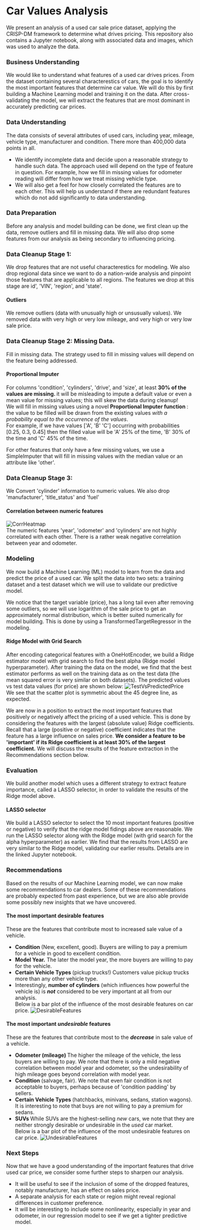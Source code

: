 # Car Values Analysis
 We present an analysis of a used car sale price dataset, applying the CRISP-DM framework to determine what drives pricing. 
This repository also contains a Jupyter notebook,  along with associated data and images, which was used to analyze the data.

### Business Understanding
We would like to understand what features of a used car drives prices. From the dataset containing several characterestics of cars, the goal is to identify the most important features that determine car value. We will do this by first building a Machine Learning model and training it on the data. After cross-validating the model, we will extract the features that are most dominant in accurately predicting car prices.

### Data Understanding
The data consists of several attributes of used cars, including year, mileage, vehicle type, manufacturer and condition. There more than 400,000 data points in all.
* We identify incomplete data and decide upon a reasonable strategy to handle such data. The approach used will depend on the type of feature in question. For example, how we fill in missing values for odometer reading will differ from how we treat missing vehicle type.
* We will also get a feel for how closely correlated the features are to each other. This will help us understand if there are redundant features which do not add significantly to data understanding. 

### Data Preparation
Before any analysis and model building can be done, we first clean up the data, remove outliers and fill in missing data. We will also drop some features from our analysis as being secondary to influencing pricing.

### Data Cleanup Stage 1:
We drop features that are not useful characterestics for modeling. We also drop regional data since we want to do a nation-wide analysis and pinpoint those features that are applicable to all regions.
The features we drop at this stage are id', 'VIN', 'region', and 'state'.
#### Outliers
We remove outliers (data with unusually high or unsusually values). We removed data with very high or very low mileage, and very high or very low sale price.

### Data Cleanup Stage 2: Missing Data.
Fill in missing data. The strategy used to fill in missing values will depend on the feature being addressed.
#### Proportional Imputer
For columns 'condition', 'cylinders', 'drive', and 'size', at least <b>30% of the values are missing. </b> it will be misleading to impute a default value or even a mean value for missing values; this will skew the data during cleanup! <br> 
We will fill in missing values using a novel <b> Proportional Imputer function </b>: the value to be filled will be drawn from the existing values *with a probability equal to the occurrence of the values*.<br> 
For example, if we have values \['A', 'B' 'C'\] occurring with probabilities \[0.25, 0.3, 0.45\] then the filled value will be 'A' 25% of the time, 'B' 30% of the time and 'C' 45% of the time.

For other features that only have a few missing values, we use a SimpleImputer that will fill in missing values with the median value or an attribute like 'other'.

### Data Cleanup Stage 3:
We Convert 'cylinder' information to numeric values. We also drop 'manufacturer', 'title_status' and 'fuel'

#### Correlation between numeric features

![CorrHeatmap](https://github.com/Vamana/Car-Values-Analysis/assets/7783577/48fcc1da-f169-4fb8-841a-4f0e9376bf44) <br/>
The numeric features 'year', 'odometer' and 'cylinders' are not highly correlated with each other. There is a rather weak negative correlatiion between year and odometer.

### Modeling
We now build a Machine Learning (ML) model to learn from the data and predict the price of a used car.
We split the data into two sets: a training dataset and a test dataset which we will use to validate our predictive model.

We notice that the target variable (price), has a long tail even after removing some outliers, so we will use logarithm of the sale price to get an approximately normal distribution, which is better suited numerically for model building. This is done by using a TransformedTargetRegressor in the modeling.
#### Ridge Model with Grid Search
After encoding categorical features with a OneHotEncoder, we build a Ridge estimator model with grid search to find the best alpha (Ridge model hyperparameter).
After training the data on the model, we find that the best estimator performs as well on the training data as on the test data (the mean squared error is very similar on both datasets).
The predicted values vs test data values (for price) are shown below:
![TestVsPredictedPrice](https://github.com/Vamana/Car-Values-Analysis/assets/7783577/feeedd58-b0e5-4205-baf4-422501146b18) <br/>
We see that the scatter plot is symmetric about the 45 degree line, as expected.

We are now in a position to extract the most important features that positively or negatively affect the pricing of a used vehicle. This is done by considering the features with the largest (absolute value) Ridge coefficients. Recall that a large (positive or negative) coefficient indicates that the feature has a large influence on sales price. <b>We consider a feature to be 'important' if its Ridge coefficient is at least 30% of the largest coefficient.</b> We will discuss the results of the feature extraction in the Recommendations section below.

### Evaluation
We build another model which uses a different strategy to extract feature importance, called a LASSO selector, in order to validate the results of the Ridge model above.
#### LASSO selector
We build a LASSO selector to select the 10 most important features (positive or negative) to verify that the ridge model fidings above are reasonable. We run the LASSO selector along with the Ridge model (with grid search for the alpha hyperparameter) as earlier. We find that the results from LASSO are very similar to the Ridge model, validating our earlier results. Details are in the linked Jupyter notebook.

### Recommendations
Based on the results of our Machine Learning model, we can now make some recommendations to car dealers. Some of these recommendations are probably expected from past experience, but we are also able provide some possibly new insights that we have uncovered.

#### The most important desirable features
These are the features that contribute most to increased sale value of a vehicle. <br/>
- <b> Condition </b> (New, excellent, good). Buyers are willing to pay a premium for a vehicle in good to excellent condition.
- <b> Model Year.</b> The later the model year, the more buyers are willing to pay for the vehicle.
- <b> Certain Vehicle Types </b> (pickup trucks!) Customers value pickup trucks more than any other vehicle type.
- Interestingly, <b>number of cylinders</b> (which influences how powerful the vehicle is) is <b>*not*</b> considered to be very important at all from our analysis. <br/>
Below is a bar plot  of the influence of the most desirable features on car price.
![DesirableFeatures](https://github.com/Vamana/Car-Values-Analysis/assets/7783577/388438b8-a650-4612-a999-c94bf00575ed) <br/>

#### The most important *undesirable* features
These are the features that contribute most to the <b>*decrease*</b> in sale value of a vehicle. <br/>

- <b> Odometer (mileage) </b> The higher the mileage of the vehicle, the less buyers are willing to pay. We note that there is only a mild negative correlation between model year and odometer, so the undesirability of high mileage goes beyond correlation with model year.
- <b> Condition </b> (salvage, fair). We note that even fair condition is not acceptable to buyers, perhaps because of 'condition padding' by sellers.
- <b> Certain Vehicle Types </b> (hatchbacks, minivans, sedans, station wagons). It is interesting to note that buys are not willing to pay a premium for sedans.
- <b> SUVs </b> While SUVs are the highest-selling *new* cars, we note that they are neither strongly desirable or undesirable in the *used* car market. <br/>
Below is a bar plot  of the influence of the most undesirable features on car price.
![UndesirableFeatures](https://github.com/Vamana/Car-Values-Analysis/assets/7783577/20ba7167-d0b1-48de-9783-372e49ec9196) <br/>

### Next Steps
Now that we have a good understanding of the important features that drive used car price, we consider some further steps to sharpen our analysis. <br/>
- It will be useful to see if the inclusion of some of the dropped features, notably manufacturer, has an effect on sales price.
- A separate analysis for each state or region might reveal regional differences in customer preference.
- It will be interesting to include some nonlinearity, especially in year and odometer, in our regression model to see if we get a tighter predictive model.







